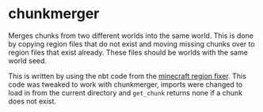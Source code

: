 # chunkmerger

Merges chunks from two different worlds into the same world. This is done by copying region files
that do not exist and moving missing chunks over to region files that exist already. These files should
be worlds with the same world seed.

This is written by using the nbt code from the [minecraft region fixer](https://github.com/Fenixin/Minecraft-Region-Fixer).
This code was tweaked to work with chunkmerger, imports were changed to load in from the current directory
and `get_chunk` returns none if a chunk does not exist.
